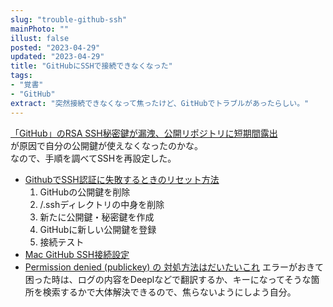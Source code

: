 ```yaml
---
slug: "trouble-github-ssh"
mainPhoto: ""
illust: false
posted: "2023-04-29"
updated: "2023-04-29"
title: "GitHubにSSHで接続できなくなった"
tags: 
- "覚書"
- "GitHub"
extract: "突然接続できなくなって焦ったけど、GitHubでトラブルがあったらしい。"
---
```

[「GitHub」のRSA SSH秘密鍵が漏洩、公開リポジトリに短期間露出](https://forest.watch.impress.co.jp/docs/news/1488524.html)  
が原因で自分の公開鍵が使えなくなったのかな。  
なので、手順を調べてSSHを再設定した。
- [GithubでSSH認証に失敗するときのリセット方法](https://qiita.com/muscle_eng/items/9e6633c57fc9c36ae268)
  1. GitHubの公開鍵を削除
  1. /.sshディレクトリの中身を削除
  1. 新たに公開鍵・秘密鍵を作成
  1. GitHubに新しい公開鍵を登録
  1. 接続テスト
- [Mac GitHub SSH接続設定](https://qiita.com/ucan-lab/items/e02f2d3a35f266631f24#_reference-7cbea668d512073f0df4)
- [Permission denied (publickey) の 対処方法はだいたいこれ](https://ormcat.net/blog/20210509_github-denied-publickey/)
エラーがおきて困った時は、ログの内容をDeeplなどで翻訳するか、キーになってそうな箇所を検索するかで大体解決できるので、焦らないようにしよう自分。
